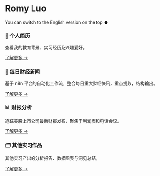 # Romy Luo
You can switch to the English version on the top ⬆️
<div class="feature-grid">

<div class="feature-card" onclick="location.href='/resume/'">
  <h3>📄 个人简历</h3>
  <p>查看我的教育背景、实习经历及兴趣爱好。</p>
  <a class="card-footer" href="/resume/">了解更多 →</a>
</div>

<div class="feature-card" onclick="location.href='/posts/'">
  <h3>📰 每日财经新闻</h3>
  <p>基于 n8n 平台的自动化工作流，整合每日重大财经快讯，重点提取，结构输出。</p>
  <a class="card-footer" href="/posts/">了解更多 →</a>
</div>

<div class="feature-card" onclick="location.href='/earnings/'">
  <h3>📊 财报分析</h3>
  <p>追踪美股上市公司最新财报发布，聚焦于利润表和电话会议。</p>
  <a class="card-footer" href="/earnings/">了解更多 →</a>
</div>

<div class="feature-card" onclick="location.href='/work/'">
  <h3>🗂️ 其他实习作品</h3>
  <p>其他实习产出的分析报告、数据图表与洞见总结。</p>
  <a class="card-footer" href="/work/">了解更多 →</a>
</div>

</div>
